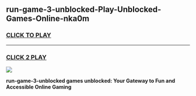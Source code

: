 
## run-game-3-unblocked-Play-Unblocked-Games-Online-nka0m
<h3>
<a href="https://premium76.site?title=run-game-3-unblocked&ref=25A">CLICK TO PLAY</a></h3>
<hr>

<h3>
<a href="https://premium76.site?title=run-game-3-unblocked&ref=25A">CLICK 2 PLAY</a>
  
</h3>

<a href="https://premium76.site?title=run-game-3-unblocked&ref=25A"><img src="https://clearcache.store/games.png"></a>


**run-game-3-unblocked games unblocked: Your Gateway to Fun and Accessible Online Gaming**
